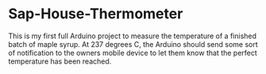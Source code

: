# Sap-House-Thermometer
This is my first full Arduino project to measure the temperature of a finished batch of maple syrup. At 237 degrees C, the Arduino should send some sort of notification to the owners mobile device to let them know that the perfect temperature has been reached.
